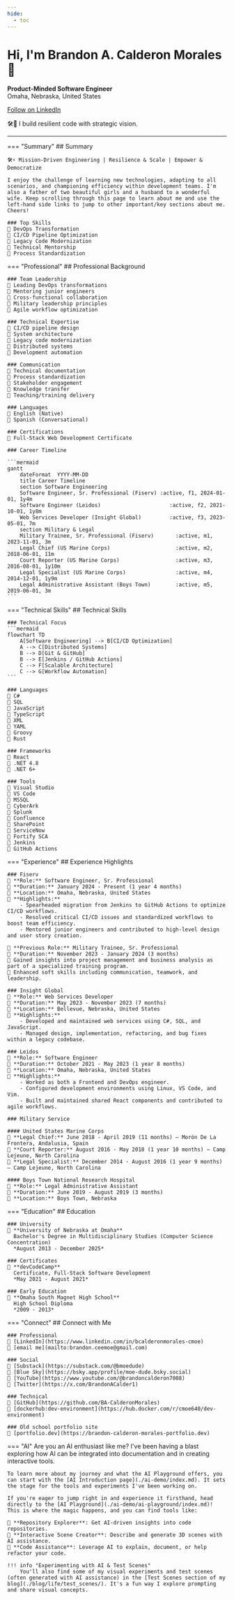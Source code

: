 ```yaml
---
hide:
  - toc
---
```


# Hi, I'm Brandon A. Calderon Morales 👋

**Product-Minded Software Engineer**  
Omaha, Nebraska, United States

<a class="md-linkedin-button" href="https://www.linkedin.com/comm/mynetwork/discovery-see-all?usecase=PEOPLE_FOLLOWS&followMember=bcalderonmorales-cmoe" target="_blank">Follow on LinkedIn</a>

🛠️🚀 I build resilient code with strategic vision.

----

=== "Summary"
    ## Summary
    
    🛠️⚡ Mission-Driven Engineering | Resilience & Scale | Empower & Democratize

    I enjoy the challenge of learning new technologies, adapting to all scenarios, and championing efficiency within development teams. I'm also a father of two beautiful girls and a husband to a wonderful wife. Keep scrolling through this page to learn about me and use the left-hand side links to jump to other important/key sections about me. Cheers!
    
    ### Top Skills
    🔹 DevOps Transformation  
    🔹 CI/CD Pipeline Optimization  
    🔹 Legacy Code Modernization  
    🔹 Technical Mentorship  
    🔹 Process Standardization  

=== "Professional"
    ## Professional Background
    
    ### Team Leadership
    🔹 Leading DevOps transformations  
    🔹 Mentoring junior engineers  
    🔹 Cross-functional collaboration  
    🔹 Military leadership principles  
    🔹 Agile workflow optimization  
    
    ### Technical Expertise
    🔹 CI/CD pipeline design  
    🔹 System architecture  
    🔹 Legacy code modernization  
    🔹 Distributed systems  
    🔹 Development automation  
    
    ### Communication
    🔹 Technical documentation  
    🔹 Process standardization  
    🔹 Stakeholder engagement  
    🔹 Knowledge transfer  
    🔹 Teaching/training delivery  
    
    ### Languages
    🔹 English (Native)  
    🔹 Spanish (Conversational)  
    
    ### Certifications
    🔹 Full-Stack Web Development Certificate  
    
    ### Career Timeline
    
    ```mermaid
    gantt
        dateFormat  YYYY-MM-DD
        title Career Timeline
        section Software Engineering
        Software Engineer, Sr. Professional (Fiserv) :active, f1, 2024-01-01, 1y4m
        Software Engineer (Leidos)                      :active, f2, 2021-10-01, 1y8m
        Web Services Developer (Insight Global)         :active, f3, 2023-05-01, 7m
        section Military & Legal
        Military Trainee, Sr. Professional (Fiserv)       :active, m1, 2023-11-01, 3m
        Legal Chief (US Marine Corps)                     :active, m2, 2018-06-01, 11m
        Court Reporter (US Marine Corps)                  :active, m3, 2016-08-01, 1y10m
        Legal Specialist (US Marine Corps)                :active, m4, 2014-12-01, 1y9m
        Legal Administrative Assistant (Boys Town)        :active, m5, 2019-06-01, 3m
    ```

=== "Technical Skills"
    ## Technical Skills
    
    ### Technical Focus
    ```mermaid
    flowchart TD
        A[Software Engineering] --> B[CI/CD Optimization]
        A --> C[Distributed Systems]
        B --> D[Git & GitHub]
        B --> E[Jenkins / GitHub Actions]
        C --> F[Scalable Architecture]
        C --> G[Workflow Automation]
    ```
    
    ### Languages
    🔹 C#  
    🔹 SQL  
    🔹 JavaScript  
    🔹 TypeScript  
    🔹 XML  
    🔹 YAML  
    🔹 Groovy  
    🔹 Rust  
    
    ### Frameworks
    🔹 React  
    🔹 .NET 4.8  
    🔹 .NET 6+  
    
    ### Tools
    🔹 Visual Studio  
    🔹 VS Code  
    🔹 MSSQL  
    🔹 CyberArk  
    🔹 Splunk  
    🔹 Confluence  
    🔹 SharePoint  
    🔹 ServiceNow  
    🔹 Fortify SCA  
    🔹 Jenkins  
    🔹 GitHub Actions  

=== "Experience"
    ## Experience Highlights
    
    ### Fiserv
    🔹 **Role:** Software Engineer, Sr. Professional  
    🔹 **Duration:** January 2024 - Present (1 year 4 months)  
    🔹 **Location:** Omaha, Nebraska, United States  
    🔹 **Highlights:**  
        - Spearheaded migration from Jenkins to GitHub Actions to optimize CI/CD workflows.  
        - Resolved critical CI/CD issues and standardized workflows to boost team efficiency.  
        - Mentored junior engineers and contributed to high-level design and user story creation.  
    
    🔹 **Previous Role:** Military Trainee, Sr. Professional  
    🔹 **Duration:** November 2023 - January 2024 (3 months)  
    🔹 Gained insights into project management and business analysis as part of a specialized training program.  
    🔹 Enhanced soft skills including communication, teamwork, and leadership.  
    
    ### Insight Global
    🔹 **Role:** Web Services Developer  
    🔹 **Duration:** May 2023 - November 2023 (7 months)  
    🔹 **Location:** Bellevue, Nebraska, United States  
    🔹 **Highlights:**  
        - Developed and maintained web services using C#, SQL, and JavaScript.  
        - Managed design, implementation, refactoring, and bug fixes within a legacy codebase.  
    
    ### Leidos
    🔹 **Role:** Software Engineer  
    🔹 **Duration:** October 2021 - May 2023 (1 year 8 months)  
    🔹 **Location:** Omaha, Nebraska, United States  
    🔹 **Highlights:**  
        - Worked as both a Frontend and DevOps engineer.  
        - Configured development environments using Linux, VS Code, and Vim.  
        - Built and maintained shared React components and contributed to agile workflows.  
    
    ### Military Service
    
    #### United States Marine Corps
    🔹 **Legal Chief:** June 2018 - April 2019 (11 months) – Morón De La Frontera, Andalusia, Spain  
    🔹 **Court Reporter:** August 2016 - May 2018 (1 year 10 months) – Camp Lejeune, North Carolina  
    🔹 **Legal Specialist:** December 2014 - August 2016 (1 year 9 months) – Camp Lejeune, North Carolina  
    
    #### Boys Town National Research Hospital
    🔹 **Role:** Legal Administrative Assistant  
    🔹 **Duration:** June 2019 - August 2019 (3 months)  
    🔹 **Location:** Boys Town, Nebraska  

=== "Education"
    ## Education
    
    ### University
    🔹 **University of Nebraska at Omaha**  
      Bachelor's Degree in Multidisciplinary Studies (Computer Science Concentration)  
      *August 2013 - December 2025*  
    
    ### Certificates
    🔹 **devCodeCamp**  
      Certificate, Full-Stack Software Development  
      *May 2021 - August 2021*  
    
    ### Early Education
    🔹 **Omaha South Magnet High School**  
      High School Diploma  
      *2009 - 2013*  

=== "Connect"
    ## Connect with Me
    
    ### Professional
    🔹 [LinkedIn](https://www.linkedin.com/in/bcalderonmorales-cmoe)  
    🔹 [email me](mailto:brandon.ceemoe@gmail.com)  

    ### Social
    🔹 [Substack](https://substack.com/@bmoedude)  
    🔹 [Blue Sky](https://bsky.app/profile/moe-dude.bsky.social)  
    🔹 [YouTube](https://www.youtube.com/@brandoncalderon7008)  
    🔹 [Twitter](https://x.com/BrandonACalder1)  

    ### Technical
    🔹 [GitHub](https://github.com/BA-CalderonMorales)  
    🔹 [dockerhub:dev-environment](https://hub.docker.com/r/cmoe640/dev-environment)  

    ### Old school portfolio site
    🔹 [portfolio.dev](https://brandon-calderon-morales-portfolio.dev)  

=== "AI"
    Are you an AI enthusiast like me? I've been having a blast exploring how AI can be integrated into documentation and in creating interactive tools. 

    To learn more about my journey and what the AI Playground offers, you can start with the [AI Introduction page](./ai-demo/index.md). It sets the stage for the tools and experiments I've been working on.

    If you're eager to jump right in and experience it firsthand, head directly to the [AI Playground](./ai-demo/ai-playground/index.md)! This is where the magic happens, and you can find tools like:
    
    🔹 **Repository Explorer**: Get AI-driven insights into code repositories.  
    🔹 **Interactive Scene Creator**: Describe and generate 3D scenes with AI assistance.  
    🔹 **Code Assistance**: Leverage AI to explain, document, or help refactor your code.  

    !!! info "Experimenting with AI & Test Scenes"
        You'll also find some of my visual experiments and test scenes (often generated with AI assistance) in the [Test Scenes section of my blog](./blog/life/test_scenes/). It's a fun way I explore prompting and share visual concepts.